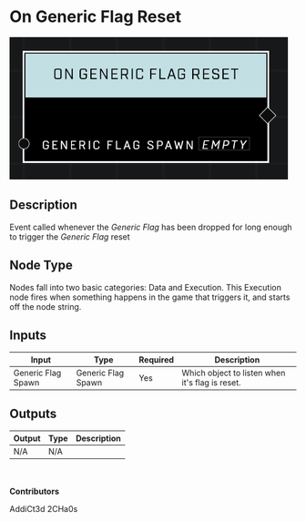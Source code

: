 # On Generic Flag Reset
![](../../../.gitbook/assets/on-generic-flag-reset.png)
## Description
Event called whenever the *Generic Flag* has been dropped for long enough to trigger the *Generic Flag* reset

## Node Type
Nodes fall into two basic categories: Data and Execution. This Execution node fires when something happens in the game that triggers it, and starts off the node string.

## Inputs
| Input | Type | Required | Description |
|------------------|------------------|----------|--------------------------------------------------------------|
| Generic Flag Spawn | Generic Flag Spawn | Yes | Which object to listen when it's flag is reset. |

## Outputs
| Output | Type | Description |
|------------------|------------------|--------------------------------------------------------------|
| N/A | N/A | |

\
\
**Contributors**

AddiCt3d 2CHa0s